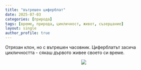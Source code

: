 ```yaml
---
title: "вътрешен циферблат"
date: 2025-07-03
categories: [природа]
tags: [време, природа, цикличност, живот, съзерцание]
layout: single
author_profile: true
---
```


<div class="poem">

Отрязан клон,
но с вътрешен часовник.
Циферблатът засича цикличността -
сякаш дървото
живее своето си време. 

</div>

<p align="center">
  <img src="{{ site.baseurl }}/assets/images/klon-chas.jpg">
</p>